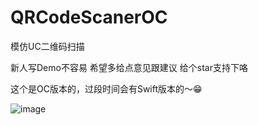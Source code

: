 # QRCodeScanerOC

模仿UC二维码扫描

新人写Demo不容易
希望多给点意见跟建议
给个star支持下咯

这个是OC版本的，过段时间会有Swift版本的～😁

 ![image](https://github.com/ButBueatiful/dotvim/raw/master/screenshots/vim-screenshot.jpg)
